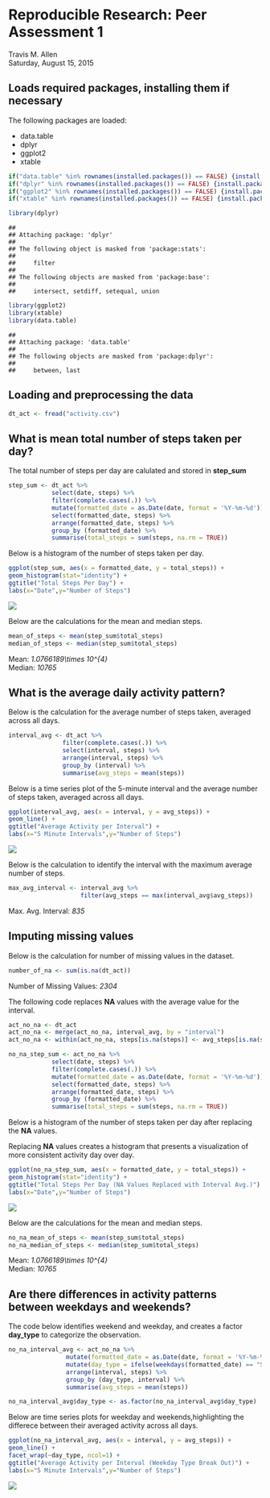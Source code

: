 # Reproducible Research: Peer Assessment 1
Travis M. Allen  
Saturday, August 15, 2015  

## Loads required packages, installing them if necessary
The following packages are loaded:  
 * data.table  
 * dplyr  
 * ggplot2  
 * xtable  


```r
if("data.table" %in% rownames(installed.packages()) == FALSE) {install.packages("data.table")}
if("dplyr" %in% rownames(installed.packages()) == FALSE) {install.packages("dplyr")}
if("ggplot2" %in% rownames(installed.packages()) == FALSE) {install.packages("ggplot2")}
if("xtable" %in% rownames(installed.packages()) == FALSE) {install.packages("xtable")}

library(dplyr)
```

```
## 
## Attaching package: 'dplyr'
## 
## The following object is masked from 'package:stats':
## 
##     filter
## 
## The following objects are masked from 'package:base':
## 
##     intersect, setdiff, setequal, union
```

```r
library(ggplot2)
library(xtable)
library(data.table)
```

```
## 
## Attaching package: 'data.table'
## 
## The following objects are masked from 'package:dplyr':
## 
##     between, last
```

## Loading and preprocessing the data

```r
dt_act <- fread("activity.csv")
```

## What is mean total number of steps taken per day?

The total number of steps per day are calulated and stored in **step_sum**


```r
step_sum <- dt_act %>% 
            select(date, steps) %>% 
            filter(complete.cases(.)) %>% 
            mutate(formatted_date = as.Date(date, format = '%Y-%m-%d')) %>%
            select(formatted_date, steps) %>%
            arrange(formatted_date, steps) %>% 
            group_by (formatted_date) %>%
            summarise(total_steps = sum(steps, na.rm = TRUE))
```

Below is a histogram of the number of steps taken per day.


```r
ggplot(step_sum, aes(x = formatted_date, y = total_steps)) + 
geom_histogram(stat="identity") +
ggtitle("Total Steps Per Day") +
labs(x="Date",y="Number of Steps")
```

![](PA1_template_files/figure-html/unnamed-chunk-3-1.png) 

Below are the calculations for the mean and median steps.


```r
mean_of_steps <- mean(step_sum$total_steps)
median_of_steps <- median(step_sum$total_steps)
```

Mean: *1.0766189\times 10^{4}*  
Median: *10765*  

## What is the average daily activity pattern?

Below is the calculation for the average number of steps taken, averaged across all days.


```r
interval_avg <- dt_act %>%
               filter(complete.cases(.)) %>% 
               select(interval, steps) %>%
               arrange(interval, steps) %>% 
               group_by (interval) %>%
               summarise(avg_steps = mean(steps))
```

Below is a time series plot of the 5-minute interval and the average number of steps taken, averaged across all days.  


```r
ggplot(interval_avg, aes(x = interval, y = avg_steps)) + 
geom_line() +
ggtitle("Average Activity per Interval") +
labs(x="5 Minute Intervals",y="Number of Steps")
```

![](PA1_template_files/figure-html/unnamed-chunk-6-1.png) 

Below is the calculation to identify the interval with the maximum average number of steps.


```r
max_avg_interval <- interval_avg %>%
                    filter(avg_steps == max(interval_avg$avg_steps))
```

Max. Avg. Interval: *835*  

## Imputing missing values

Below is the calculation for number of missing values in the dataset.


```r
number_of_na <- sum(is.na(dt_act))
```

Number of Missing Values: *2304*  
  
The following code replaces **NA** values with the average value for the interval.


```r
act_no_na <- dt_act
act_no_na <- merge(act_no_na, interval_avg, by = "interval")
act_no_na <- within(act_no_na, steps[is.na(steps)] <- avg_steps[is.na(steps)])

no_na_step_sum <- act_no_na %>% 
            select(date, steps) %>% 
            filter(complete.cases(.)) %>% 
            mutate(formatted_date = as.Date(date, format = '%Y-%m-%d')) %>%
            select(formatted_date, steps) %>%
            arrange(formatted_date, steps) %>% 
            group_by (formatted_date) %>%
            summarise(total_steps = sum(steps, na.rm = TRUE))
```

Below is a histogram of the number of steps taken per day after replacing the **NA** values.  

Replacing  **NA** values creates a histogram that presents a visualization of more consistent activity day over day.


```r
ggplot(no_na_step_sum, aes(x = formatted_date, y = total_steps)) + 
geom_histogram(stat="identity") +
ggtitle("Total Steps Per Day (NA Values Replaced with Interval Avg.)") +
labs(x="Date",y="Number of Steps")
```

![](PA1_template_files/figure-html/unnamed-chunk-10-1.png) 

Below are the calculations for the mean and median steps.


```r
no_na_mean_of_steps <- mean(step_sum$total_steps)
no_na_median_of_steps <- median(step_sum$total_steps)
```

Mean: *1.0766189\times 10^{4}*  
Median: *10765*  
  
## Are there differences in activity patterns between weekdays and weekends?

The code below identifies weekend and weekday, and creates a factor **day_type** to categorize the observation.  


```r
no_na_interval_avg <- act_no_na %>%
                mutate(formatted_date = as.Date(date, format = '%Y-%m-%d')) %>%
                mutate(day_type = ifelse(weekdays(formatted_date) == "Saturday" | weekdays(formatted_date) == "Sunday","Weekend","Weekday")) %>%
                arrange(interval, steps) %>% 
                group_by (day_type, interval) %>%
                summarise(avg_steps = mean(steps))

no_na_interval_avg$day_type <- as.factor(no_na_interval_avg$day_type)
```

Below are time series plots for weekday and weekends,highlighting the differece
between their averaged activity across all days.  


```r
ggplot(no_na_interval_avg, aes(x = interval, y = avg_steps)) + 
geom_line() +
facet_wrap(~day_type, ncol=1) +
ggtitle("Average Activity per Interval (Weekday Type Break Out)") +
labs(x="5 Minute Intervals",y="Number of Steps")
```

![](PA1_template_files/figure-html/unnamed-chunk-13-1.png) 
